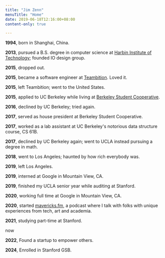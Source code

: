 ```yaml
---
title: "Jim Zenn"
menuTitle: "Home"
date: 2019-06-18T12:16:00+08:00
content-only: true

---
```


**1994**, born in Shanghai, China.

**2013**, pursued a B.S. degree in computer science at [Harbin Institute of Technology](https://en.wikipedia.org/wiki/Harbin\_Institute\_of\_Technology); founded IO design group.

**2015**, dropped out.

**2015**, became a software engineer at [Teambition](https://www.teambition.com/). Loved it.

**2015**, left Teambition; went to the United States.

**2015**, applied to UC Berkeley while living at [Berkeley Student Cooperative](https://en.wikipedia.org/wiki/Berkeley\_Student\_Cooperative).

**2016**, declined by UC Berkeley; tried again.

**2017**, served as house president at Berkeley Student Cooperative.

**2017**, worked as a lab assistant at UC Berkeley's notorious data structure course, CS 61B.

**2017**, declined by UC Berkeley again; went to UCLA instead pursuing a degree in math.

**2018**, went to Los Angeles; haunted by how rich everybody was.

**2019**, left Los Angeles.

**2019**, interned at Google in Mountain View, CA.

**2019**, finished my UCLA senior year while auditing at Stanford.

**2020**, working full time at Google in Mountain View, CA.

**2020**, started [mavericks.fm](https://mavericks.fm), a podcast where I talk with folks with unique experiences from tech, art and academia.

**2021**, studying part-time at Stanford.

<div class="now-sep">
  <span>now</span>
  <div></div>
</div>

**2022**, Found a startup to empower others.

**2024**, Enrolled in Stanford GSB.